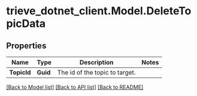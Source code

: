 # trieve_dotnet_client.Model.DeleteTopicData

## Properties

Name | Type | Description | Notes
------------ | ------------- | ------------- | -------------
**TopicId** | **Guid** | The id of the topic to target. | 

[[Back to Model list]](../README.md#documentation-for-models) [[Back to API list]](../README.md#documentation-for-api-endpoints) [[Back to README]](../README.md)

